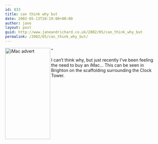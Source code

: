 ```yaml
---
id: 833
title: can think why but
date: 2002-05-13T20:19:00+00:00
author: jane
layout: post
guid: http://www.janeandrichard.co.uk/2002/05/can_think_why_but
permalink: /2002/05/can_think_why_but/
---
```

<img src="http://v1.janeandrichard.co.uk/blog/img/imacthumb.JPG" alt="iMac advert" width="148" height="300" align="left" />&#8221;
  
I can&#8217;t think why, but just recently I&#8217;ve been feeling the need to buy an iMac&#8230; This can be seen in Brighton on the scaffolding surrounding the Clock Tower.